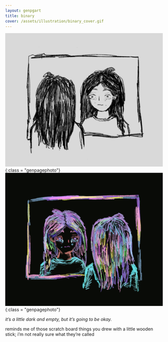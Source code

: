 ```yaml
---
layout: genpgart
title: binary
cover: /assets/illustration/binary_cover.gif
---
```


![downloadimg](/assets/illustration/binary_1.png){:class = "genpagephoto"}
![downloadimg](/assets/illustration/binary_0.png){:class = "genpagephoto"}


*it’s a little dark and empty, but it’s going to be okay.* 

reminds me of those scratch board things you drew with a little wooden stick; i’m not really sure what they’re called
